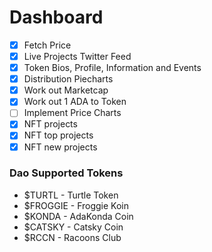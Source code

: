 # Dashboard

- [x] Fetch Price
- [x] Live Projects Twitter Feed
- [x] Token Bios, Profile, Information and Events
- [x] Distribution Piecharts
- [x] Work out Marketcap
- [x] Work out 1 ADA to Token
- [ ] Implement Price Charts
- [x] NFT projects
- [x] NFT top projects
- [x] NFT new projects

### Dao Supported Tokens
- $TURTL - Turtle Token
- $FROGGIE - Froggie Koin
- $KONDA - AdaKonda Coin
- $CATSKY - Catsky Coin
- $RCCN - Racoons Club
